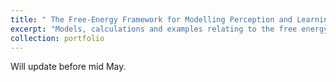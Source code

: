 ```yaml
---
title: " The Free-Energy Framework for Modelling Perception and Learning"
excerpt: "Models, calculations and examples relating to the free energy principle and active inference.<br/><img src='/images/FEP.png'>"
collection: portfolio
---
```


Will update before mid May.